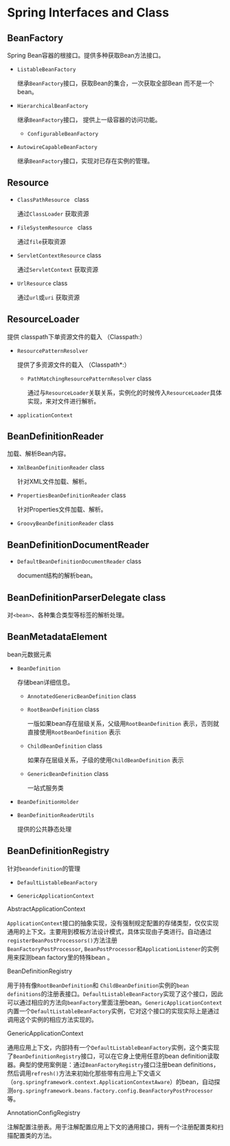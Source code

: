 # Spring Interfaces and Class

## BeanFactory

Spring Bean容器的根接口。提供多种获取Bean方法接口。

* `ListableBeanFactory`

  继承`BeanFactory`接口，获取Bean的集合，一次获取全部Bean 而不是一个bean。

* `HierarchicalBeanFactory`

  继承`BeanFactory`接口， 提供上一级容器的访问功能。

  * `ConfigurableBeanFactory`

* `AutowireCapableBeanFactory`

  继承`BeanFactory`接口，实现对已存在实例的管理。

## Resource

* `ClassPathResource `  class  

  通过`ClassLoader` 获取资源

* `FileSystemResource ` class

  通过`file`获取资源

* `ServletContextResource` class 

  通过`ServletContext` 获取资源

* `UrlResource` class

  通过`url`或`uri` 获取资源



## ResourceLoader

提供 classpath下单资源文件的载入 （Classpath:）

- `ResourcePatternResolver`

  提供了多资源文件的载入 （Classpath*:）

  - `PathMatchingResourcePatternResolver` class

    通过与`ResourceLoader`关联关系，实例化的时候传入`ResourceLoader`具体实现，来对文件进行解析。

- `applicationContext` 

##  BeanDefinitionReader

加载、解析Bean内容。

- `XmlBeanDefinitionReader`  class

  针对XML文件加载、解析。

- `PropertiesBeanDefinitionReader` class

  针对Properties文件加载、解析。

- `GroovyBeanDefinitionReader` class

  

##  BeanDefinitionDocumentReader

- `DefaultBeanDefinitionDocumentReader`  class

  document结构的解析bean。

##  BeanDefinitionParserDelegate  class

对`<bean>`、各种集合类型等标签的解析处理。

## BeanMetadataElement

bean元数据元素

- `BeanDefinition` 

  存储bean详细信息。

  - `AnnotatedGenericBeanDefinition`  class

  - `RootBeanDefinition` class

    一版如果bean存在层级关系，父级用`RootBeanDefinition` 表示，否则就直接使用`RootBeanDefinition` 表示

  - `ChildBeanDefinition` class

    如果存在层级关系，子级的使用`ChildBeanDefinition` 表示

  - `GenericBeanDefinition`  class

    一站式服务类

- `BeanDefinitionHolder`

- `BeanDefinitionReaderUtils`

  提供的公共静态处理

## BeanDefinitionRegistry

针对`beandefinition`的管理

* `DefaultListableBeanFactory`

  

* `GenericApplicationContext`

  













AbstractApplicationContext

`ApplicationContext`接口的抽象实现，没有强制规定配置的存储类型，仅仅实现通用的上下文。主要用到模板方法设计模式，具体实现由子类进行。自动通过`registerBeanPostProcessors()`方法注册`BeanFactoryPostProcessor`, `BeanPostProcessor`和`ApplicationListener`的实例用来探测bean factory里的特殊bean 。

BeanDefinitionRegistry

用于持有像`RootBeanDefinition`和 `ChildBeanDefinition`实例的`bean definitions`的注册表接口。`DefaultListableBeanFactory`实现了这个接口，因此可以通过相应的方法向`beanFactory`里面注册bean。`GenericApplicationContext`内置一个`DefaultListableBeanFactory`实例，它对这个接口的实现实际上是通过调用这个实例的相应方法实现的。 

GenericApplicationContext

通用应用上下文，内部持有一个`DefaultListableBeanFactory`实例，这个类实现了`BeanDefinitionRegistry`接口，可以在它身上使用任意的bean definition读取器。典型的使用案例是：通过`BeanFactoryRegistry`接口注册bean definitions，然后调用`refresh()`方法来初始化那些带有应用上下文语义（`org.springframework.context.ApplicationContextAware`）的bean，自动探测`org.springframework.beans.factory.config.BeanFactoryPostProcessor`等。 

AnnotationConfigRegistry

注解配置注册表。用于注解配置应用上下文的通用接口，拥有一个注册配置类和扫描配置类的方法。 